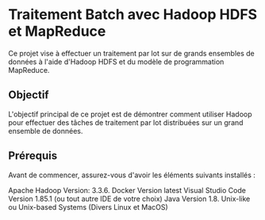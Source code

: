 # Traitement Batch avec Hadoop HDFS et MapReduce

Ce projet vise à effectuer un traitement par lot sur de grands ensembles de données à l'aide d'Hadoop HDFS et du modèle de programmation MapReduce.

## Objectif

L'objectif principal de ce projet est de démontrer comment utiliser Hadoop pour effectuer des tâches de traitement par lot distribuées sur un grand ensemble de données.

## Prérequis

Avant de commencer, assurez-vous d'avoir les éléments suivants installés :

Apache Hadoop Version: 3.3.6.
Docker Version latest
Visual Studio Code Version 1.85.1 (ou tout autre IDE de votre choix)
Java Version 1.8.
Unix-like ou Unix-based Systems (Divers Linux et MacOS)


